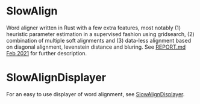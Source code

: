 # SlowAlign

Word aligner written in Rust with a few extra features, most notably (1) heuristic parameter estimation in a supervised fashion using gridsearch, (2) combination of multiple soft alignments and (3) data-less alignment based on diagonal alignment, levenstein distance and bluring. See [REPORT.md Feb 2021](meta/REPORT.md) for further description.

# SlowAlignDisplayer

For an easy to use displayer of word alignment, see [SlowAlignDisplayer](https://github.com/zouharvi/SlowAlignDisplayer).